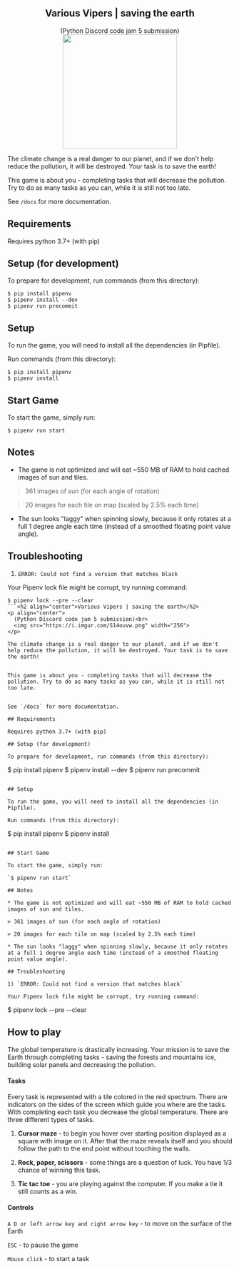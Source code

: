 ﻿﻿﻿<h2 align="center">Various Vipers | saving the earth</h2>
<p align="center">
  (Python Discord code jam 5 submission)<br>
  <img src="https://i.imgur.com/S14ouvw.png" width="256">
</p>

The climate change is a real danger to our planet, and if we don't help reduce the pollution, it will be destroyed. Your task is to save the earth!


This game is about you - completing tasks that will decrease the pollution. Try to do as many tasks as you can, while it is still not too late.


See `/docs` for more documentation.

## Requirements

Requires python 3.7+ (with pip)

## Setup (for development)

To prepare for development, run commands (from this directory):

```
$ pip install pipenv
$ pipenv install --dev
$ pipenv run precommit
```

## Setup

To run the game, you will need to install all the dependencies (in Pipfile).

Run commands (from this directory):

```
$ pip install pipenv
$ pipenv install
```

## Start Game

To start the game, simply run:

`$ pipenv run start`

## Notes

* The game is not optimized and will eat ~550 MB of RAM to hold cached images of sun and tiles.

> 361 images of sun (for each angle of rotation)

> 20 images for each tile on map (scaled by 2.5% each time)

* The sun looks "laggy" when spinning slowly, because it only rotates at a full 1 degree angle each time (instead of a smoothed floating point value angle).

## Troubleshooting

1) `ERROR: Could not find a version that matches black`

Your Pipenv lock file might be corrupt, try running command:

```
$ pipenv lock --pre --clear
```<h2 align="center">Various Vipers | saving the earth</h2>
<p align="center">
  (Python Discord code jam 5 submission)<br>
  <img src="https://i.imgur.com/S14ouvw.png" width="256">
</p>

The climate change is a real danger to our planet, and if we don't help reduce the pollution, it will be destroyed. Your task is to save the earth!


This game is about you - completing tasks that will decrease the pollution. Try to do as many tasks as you can, while it is still not too late.


See `/docs` for more documentation.

## Requirements

Requires python 3.7+ (with pip)

## Setup (for development)

To prepare for development, run commands (from this directory):

```
$ pip install pipenv
$ pipenv install --dev
$ pipenv run precommit
```

## Setup

To run the game, you will need to install all the dependencies (in Pipfile).

Run commands (from this directory):

```
$ pip install pipenv
$ pipenv install
```

## Start Game

To start the game, simply run:

`$ pipenv run start`

## Notes

* The game is not optimized and will eat ~550 MB of RAM to hold cached images of sun and tiles.

> 361 images of sun (for each angle of rotation)

> 20 images for each tile on map (scaled by 2.5% each time)

* The sun looks "laggy" when spinning slowly, because it only rotates at a full 1 degree angle each time (instead of a smoothed floating point value angle).

## Troubleshooting

1) `ERROR: Could not find a version that matches black`

Your Pipenv lock file might be corrupt, try running command:

```
$ pipenv lock --pre --clear
## How to play

The global temperature is drastically increasing. Your mission is to save the Earth through completing tasks - saving the forests and mountains ice, building solar panels and decreasing the pollution.

#### Tasks
Every task is represented with a tile colored in the red spectrum.
There are indicators on the sides of the screen which guide you where are the tasks.
With completing each task you decrease the global temperature.
There are three different types of tasks.

1) **Cursor maze** - to begin you hover over starting position displayed as a square with image on it. After that the maze reveals itself and you should follow the path to the end point without touching the walls.

2) **Rock, paper, scissors** - some things are a question of luck. You have 1/3 chance of winning this task.

3) **Tic tac toe** - you are playing against the computer. If you make a tie it still counts as a win.

#### Controls
`A D or left arrow key and right arrow key` - to move on the surface of the Earth

`ESC` - to pause the game

`Mouse click` - to start a task









